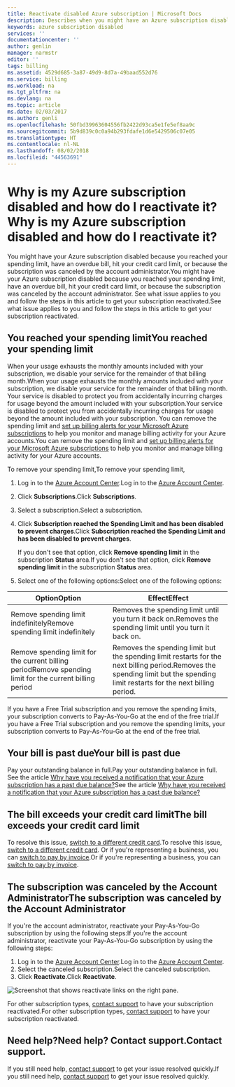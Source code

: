 ```yaml
---
title: Reactivate disabled Azure subscription | Microsoft Docs
description: Describes when you might have an Azure subscription disabled and how to reactivate it.
keywords: azure subscription disabled
services: ''
documentationcenter: ''
author: genlin
manager: narmstr
editor: ''
tags: billing
ms.assetid: 4529d685-3a87-49d9-8d7a-49baad552d76
ms.service: billing
ms.workload: na
ms.tgt_pltfrm: na
ms.devlang: na
ms.topic: article
ms.date: 02/03/2017
ms.author: genli
ms.openlocfilehash: 50fbd39963604556fb2422d93ca5e1fe5ef8aa9c
ms.sourcegitcommit: 5b9d839c0c0a94b293fdafe1d6e5429506c07e05
ms.translationtype: HT
ms.contentlocale: nl-NL
ms.lasthandoff: 08/02/2018
ms.locfileid: "44563691"
---
```

# <a name="why-is-my-azure-subscription-disabled-and-how-do-i-reactivate-it"></a><span data-ttu-id="11a0c-104">Why is my Azure subscription disabled and how do I reactivate it?</span><span class="sxs-lookup"><span data-stu-id="11a0c-104">Why is my Azure subscription disabled and how do I reactivate it?</span></span>
<span data-ttu-id="11a0c-105">You might have your Azure subscription disabled because you reached your spending limit, have an overdue bill, hit your credit card limit, or because the subscription was canceled by the account administrator.</span><span class="sxs-lookup"><span data-stu-id="11a0c-105">You might have your Azure subscription disabled because you reached your spending limit, have an overdue bill, hit your credit card limit, or because the subscription was canceled by the account administrator.</span></span> <span data-ttu-id="11a0c-106">See what issue applies to you and follow the steps in this article to get your subscription reactivated.</span><span class="sxs-lookup"><span data-stu-id="11a0c-106">See what issue applies to you and follow the steps in this article to get your subscription reactivated.</span></span>

## <a name="you-reached-your-spending-limit"></a><span data-ttu-id="11a0c-107">You reached your spending limit</span><span class="sxs-lookup"><span data-stu-id="11a0c-107">You reached your spending limit</span></span>
<span data-ttu-id="11a0c-108">When your usage exhausts the monthly amounts included with your subscription, we disable your service for the remainder of that billing month.</span><span class="sxs-lookup"><span data-stu-id="11a0c-108">When your usage exhausts the monthly amounts included with your subscription, we disable your service for the remainder of that billing month.</span></span> <span data-ttu-id="11a0c-109">Your service is disabled to protect you from accidentally incurring charges for usage beyond the amount included with your subscription.</span><span class="sxs-lookup"><span data-stu-id="11a0c-109">Your service is disabled to protect you from accidentally incurring charges for usage beyond the amount included with your subscription.</span></span> <span data-ttu-id="11a0c-110">You can remove the spending limit and [set up billing alerts for your Microsoft Azure subscriptions](billing-set-up-alerts.md) to help you monitor and manage billing activity for your Azure accounts.</span><span class="sxs-lookup"><span data-stu-id="11a0c-110">You can remove the spending limit and [set up billing alerts for your Microsoft Azure subscriptions](billing-set-up-alerts.md) to help you monitor and manage billing activity for your Azure accounts.</span></span>

<span data-ttu-id="11a0c-111">To remove your spending limit,</span><span class="sxs-lookup"><span data-stu-id="11a0c-111">To remove your spending limit,</span></span>

1. <span data-ttu-id="11a0c-112">Log in to the [Azure Account Center](https://account.windowsazure.com/Home/Index).</span><span class="sxs-lookup"><span data-stu-id="11a0c-112">Log in to the [Azure Account Center](https://account.windowsazure.com/Home/Index).</span></span>
2. <span data-ttu-id="11a0c-113">Click **Subscriptions**.</span><span class="sxs-lookup"><span data-stu-id="11a0c-113">Click **Subscriptions**.</span></span>
3. <span data-ttu-id="11a0c-114">Select a subscription.</span><span class="sxs-lookup"><span data-stu-id="11a0c-114">Select a subscription.</span></span>
4. <span data-ttu-id="11a0c-115">Click **Subscription reached the Spending Limit and has been disabled to prevent charges**.</span><span class="sxs-lookup"><span data-stu-id="11a0c-115">Click **Subscription reached the Spending Limit and has been disabled to prevent charges**.</span></span>

    <span data-ttu-id="11a0c-116">If you don't see that option, click **Remove spending limit** in the subscription **Status** area.</span><span class="sxs-lookup"><span data-stu-id="11a0c-116">If you don't see that option, click **Remove spending limit** in the subscription **Status** area.</span></span>
5. <span data-ttu-id="11a0c-117">Select one of the following options:</span><span class="sxs-lookup"><span data-stu-id="11a0c-117">Select one of the following options:</span></span>

| <span data-ttu-id="11a0c-118">Option</span><span class="sxs-lookup"><span data-stu-id="11a0c-118">Option</span></span> | <span data-ttu-id="11a0c-119">Effect</span><span class="sxs-lookup"><span data-stu-id="11a0c-119">Effect</span></span> |
| --- | --- |
| <span data-ttu-id="11a0c-120">Remove spending limit indefinitely</span><span class="sxs-lookup"><span data-stu-id="11a0c-120">Remove spending limit indefinitely</span></span> |<span data-ttu-id="11a0c-121">Removes the spending limit until you turn it back on.</span><span class="sxs-lookup"><span data-stu-id="11a0c-121">Removes the spending limit until you turn it back on.</span></span> |
| <span data-ttu-id="11a0c-122">Remove spending limit for the current billing period</span><span class="sxs-lookup"><span data-stu-id="11a0c-122">Remove spending limit for the current billing period</span></span> |<span data-ttu-id="11a0c-123">Removes the spending limit but the spending limit restarts for the next billing period.</span><span class="sxs-lookup"><span data-stu-id="11a0c-123">Removes the spending limit but the spending limit restarts for the next billing period.</span></span> |

<span data-ttu-id="11a0c-124">If you have a Free Trial subscription and you remove the spending limits, your subscription converts to Pay-As-You-Go at the end of the free trial.</span><span class="sxs-lookup"><span data-stu-id="11a0c-124">If you have a Free Trial subscription and you remove the spending limits, your subscription converts to Pay-As-You-Go at the end of the free trial.</span></span>

## <a name="your-bill-is-past-due"></a><span data-ttu-id="11a0c-125">Your bill is past due</span><span class="sxs-lookup"><span data-stu-id="11a0c-125">Your bill is past due</span></span>
<span data-ttu-id="11a0c-126">Pay your outstanding balance in full.</span><span class="sxs-lookup"><span data-stu-id="11a0c-126">Pay your outstanding balance in full.</span></span> <span data-ttu-id="11a0c-127">See the article [Why have you received a notification that your Azure subscription has a past due balance?](billing-azure-subscription-past-due-balance.md#how-to-resolve-the-issue)</span><span class="sxs-lookup"><span data-stu-id="11a0c-127">See the article [Why have you received a notification that your Azure subscription has a past due balance?](billing-azure-subscription-past-due-balance.md#how-to-resolve-the-issue)</span></span>

## <a name="the-bill-exceeds-your-credit-card-limit"></a><span data-ttu-id="11a0c-128">The bill exceeds your credit card limit</span><span class="sxs-lookup"><span data-stu-id="11a0c-128">The bill exceeds your credit card limit</span></span>
<span data-ttu-id="11a0c-129">To resolve this issue, [switch to a different credit card](billing-how-to-change-credit-card.md).</span><span class="sxs-lookup"><span data-stu-id="11a0c-129">To resolve this issue, [switch to a different credit card](billing-how-to-change-credit-card.md).</span></span> <span data-ttu-id="11a0c-130">Or if you're representing a business, you can [switch to pay by invoice](https://azure.microsoft.com/pricing/invoicing/).</span><span class="sxs-lookup"><span data-stu-id="11a0c-130">Or if you're representing a business, you can [switch to pay by invoice](https://azure.microsoft.com/pricing/invoicing/).</span></span>

## <a name="the-subscription-was-canceled-by-the-account-administrator"></a><span data-ttu-id="11a0c-131">The subscription was canceled by the Account Administrator</span><span class="sxs-lookup"><span data-stu-id="11a0c-131">The subscription was canceled by the Account Administrator</span></span>
<span data-ttu-id="11a0c-132">If you're the account administrator, reactivate your Pay-As-You-Go subscription by using the following steps:</span><span class="sxs-lookup"><span data-stu-id="11a0c-132">If you're the account administrator, reactivate your Pay-As-You-Go subscription by using the following steps:</span></span>

1. <span data-ttu-id="11a0c-133">Log in to the [Azure Account Center](https://account.windowsazure.com/Home/Index).</span><span class="sxs-lookup"><span data-stu-id="11a0c-133">Log in to the [Azure Account Center](https://account.windowsazure.com/Home/Index).</span></span>
2. <span data-ttu-id="11a0c-134">Select the canceled subscription.</span><span class="sxs-lookup"><span data-stu-id="11a0c-134">Select the canceled subscription.</span></span>
3. <span data-ttu-id="11a0c-135">Click **Reactivate**.</span><span class="sxs-lookup"><span data-stu-id="11a0c-135">Click **Reactivate**.</span></span>

![Screenshot that shows reactivate links on the right pane.](https://docstestmedia1.blob.core.windows.net/azure-media/articles/billing/media/billing-how-to-cancel-azure-subscription/reactivate-sub.png)

<span data-ttu-id="11a0c-137">For other subscription types, [contact support](https://portal.azure.com/?#blade/Microsoft_Azure_Support/HelpAndSupportBlade) to have your subscription reactivated.</span><span class="sxs-lookup"><span data-stu-id="11a0c-137">For other subscription types, [contact support](https://portal.azure.com/?#blade/Microsoft_Azure_Support/HelpAndSupportBlade) to have your subscription reactivated.</span></span>

## <a name="need-help-contact-support"></a><span data-ttu-id="11a0c-138">Need help?</span><span class="sxs-lookup"><span data-stu-id="11a0c-138">Need help?</span></span> <span data-ttu-id="11a0c-139">Contact support.</span><span class="sxs-lookup"><span data-stu-id="11a0c-139">Contact support.</span></span>
<span data-ttu-id="11a0c-140">If you still need help, [contact support](https://portal.azure.com/?#blade/Microsoft_Azure_Support/HelpAndSupportBlade) to get your issue resolved quickly.</span><span class="sxs-lookup"><span data-stu-id="11a0c-140">If you still need help, [contact support](https://portal.azure.com/?#blade/Microsoft_Azure_Support/HelpAndSupportBlade) to get your issue resolved quickly.</span></span>


